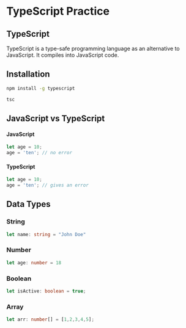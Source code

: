# TypeScript Practice

## TypeScript
TypeScript is a type-safe programming language as an alternative to JavaScript. It compiles into JavaScript code.

## Installation
```bash
npm install -g typescript
```
```bash
tsc
```

## JavaScript vs TypeScript

#### JavaScript
```js
let age = 10;
age = 'ten'; // no error
```
#### TypeScript
```ts
let age = 10;
age = 'ten'; // gives an error
```

## Data Types

### String
```ts
let name: string = "John Doe"
```

### Number
```ts
let age: number = 18
```

### Boolean
```ts
let isActive: boolean = true;
```

### Array
```ts
let arr: number[] = [1,2,3,4,5];
```